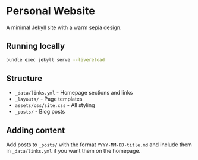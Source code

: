 # Personal Website

A minimal Jekyll site with a warm sepia design.

## Running locally

```bash
bundle exec jekyll serve --livereload
```

## Structure

- `_data/links.yml` - Homepage sections and links
- `_layouts/` - Page templates
- `assets/css/site.css` - All styling
- `_posts/` - Blog posts

## Adding content

Add posts to `_posts/` with the format `YYYY-MM-DD-title.md` and include them in `_data/links.yml` if you want them on the homepage.